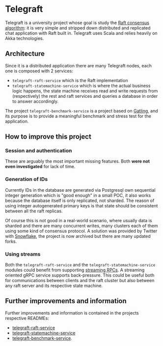 # Telegraft

Telegraft is a university project whose goal is study the [Raft consensus algorithm](https://raft.github.io/):
it is very simple and stripped down distributed and replicated chat application with Raft built in.
Telegraft uses Scala and relies heavily on Akka technologies.

## Architecture

Since it is a distributed application there are many Telegraft nodes, each one is composed with 2 services:
 
 - `telegraft-raft-service` which is the Raft implementation
 - `telegraft-statemachine-service` which is where the actual business logic happens, the state machine receives read 
    and write requests from (respectively) the rest and raft services and queries a database in order to answer accordingly.

The project `telegraft-benchmark-service` is a project based on [Gatling](https://gatling.io/), and its purpose is to 
provide a meaningful benchmark and stress test for the application.

## How to improve this project

### Session and authentication

These are arguably the most important missing features. Both **were not even investigated** for 
lack of time.

### Generation of IDs

Currently IDs in the database are generated via Postgresql own sequential integer generation which is "good enough"
in a small POC, it also works because the database itself is only replicated, not sharded. The reason of using
integer autogenerated primary keys is that state should be consistent between all the raft replicas.

Of course this is not good in a real-world scenario, where usually data is sharded and there are many
concurrent writes, many clusters each of them using some kind of consensus protocol. A solution was provided
by Twitter with [Snowflake](https://blog.twitter.com/engineering/en_us/a/2010/announcing-snowflake), the project
is now archived but there are many updated forks.

### Using streams

Both the `telegraft-raft-service` and the `telegraft-statemachine-service` modules could benefit from supporting
[streaming RPCs](https://grpc.io/docs/what-is-grpc/core-concepts/#bidirectional-streaming-rpc).
A streaming oriented gRPC service supports back-pressure. This could be useful both for communications between clients
and the raft cluster but also between any raft server and its respective state machine.

## Further improvements and information

Further improvements and information is contained in the projects respective READMEs:

 - [telegraft-raft-service](telegraft-raft-service/README.md)
 - [telegraft-statemachine-service](telegraft-statemachine-service/README.md)
 - [telegraft-benchmark-service](telegraft-benchmark-service/README.md).
